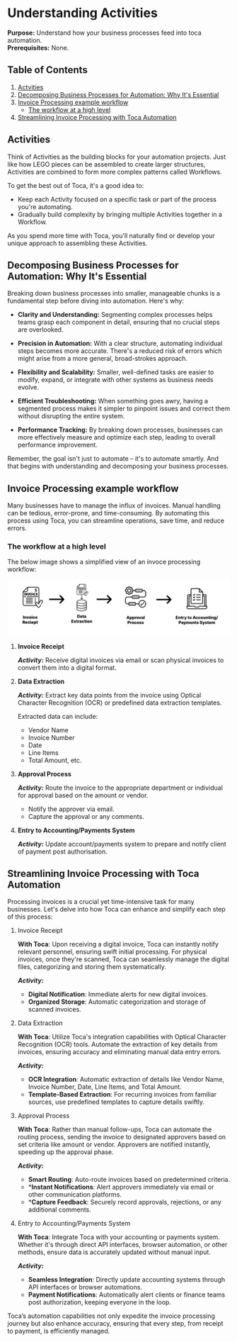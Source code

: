 # Understanding Activities

**Purpose:** Understand how your business processes feed into toca automation.  
**Prerequisites:** None.

## Table of Contents

1. [Actvities](#activities)
2. [Decomposing Business Processes for Automation: Why It's Essential](#decomposing-business-processes-for-automation-why-its-essential)
3. [Invoice Processing example workflow](#invoice-processing-example-workflow)
    * [The workflow at a high level](#the-workflow-at-a-high-level)
4. [Streamlining Invoice Processing with Toca Automation](#streamlining-invoice-processing-with-toca-automation)

## Activities

Think of Activities as the building blocks for your automation projects. Just like how LEGO pieces can be assembled to create larger structures, Activities are combined to form more complex patterns called Workflows.

To get the best out of Toca, it's a good idea to:

* Keep each Activity focused on a specific task or part of the process you're automating.
* Gradually build complexity by bringing multiple Activities together in a Workflow.

As you spend more time with Toca, you'll naturally find or develop your unique approach to assembling these Activities.

## Decomposing Business Processes for Automation: Why It's Essential

Breaking down business processes into smaller, manageable chunks is a fundamental step before diving into automation. Here's why:

* **Clarity and Understanding:** Segmenting complex processes helps teams grasp each component in detail, ensuring that no crucial steps are overlooked.

* **Precision in Automation:** With a clear structure, automating individual steps becomes more accurate. There's a reduced risk of errors which might arise from a more general, broad-strokes approach.

* **Flexibility and Scalability:** Smaller, well-defined tasks are easier to modify, expand, or integrate with other systems as business needs evolve.

* **Efficient Troubleshooting:** When something goes awry, having a segmented process makes it simpler to pinpoint issues and correct them without disrupting the entire system.

* **Performance Tracking:** By breaking down processes, businesses can more effectively measure and optimize each step, leading to overall performance improvement.

Remember, the goal isn't just to automate – it's to automate smartly. And that begins with understanding and decomposing your business processes.

## Invoice Processing example workflow

Many businesses have to manage the influx of invoices. Manual handling can be tedious, error-prone, and time-consuming. By automating this process using Toca, you can streamline operations, save time, and reduce errors.

### The workflow at a high level

The below image shows a simplified view of an invoce processing workflow:

![basic invoicing workflow](img/workflow_white_bkgnd.png)

1. **Invoice Receipt**

    ***Activity:*** Receive digital invoices via email or scan physical invoices to convert them into a digital format.

2. **Data Extraction**

    ***Activity:*** Extract key data points from the invoice using Optical Character Recognition (OCR) or predefined data extraction templates.

    Extracted data can include:
    * Vendor Name
    * Invoice Number
    * Date
    * Line Items
    * Total Amount, etc.

3. **Approval Process**

    ***Activity:*** Route the invoice to the appropriate department or individual for approval based on the amount or vendor.
    * Notify the approver via email.
    * Capture the approval or any comments.

4. **Entry to Accounting/Payments System**

    ***Activity:*** Update account/payments system to prepare and notify client of payment post authorisation.

## Streamlining Invoice Processing with Toca Automation

Processing invoices is a crucial yet time-intensive task for many businesses. Let's delve into how Toca can enhance and simplify each step of this process:

1. Invoice Receipt

    **With Toca**: Upon receiving a digital invoice, Toca can instantly notify relevant personnel, ensuring swift initial processing. For physical invoices, once they're scanned, Toca can seamlessly manage the digital files, categorizing and storing them systematically.

    ***Activity:***

    * **Digital Notification**: Immediate alerts for new digital invoices.
    * **Organized Storage**: Automatic categorization and storage of scanned invoices.

2. Data Extraction

    **With Toca**: Utilize Toca's integration capabilities with Optical Character Recognition (OCR) tools. Automate the extraction of key details from invoices, ensuring accuracy and eliminating manual data entry errors.

    ***Activity:***

    * **OCR Integration**: Automatic extraction of details like Vendor Name, Invoice Number, Date, Line Items, and Total Amount.
    * **Template-Based Extraction**: For recurring invoices from familiar sources, use predefined templates to capture details swiftly.

3. Approval Process

    **With Toca**: Rather than manual follow-ups, Toca can automate the routing process, sending the invoice to designated approvers based on set criteria like amount or vendor. Approvers are notified instantly, speeding up the approval phase.

    ***Activity:***

    * **Smart Routing**: Auto-route invoices based on predetermined criteria.
    * ***Instant Notifications**: Alert approvers immediately via email or other communication platforms.
    * ***Capture Feedback**: Securely record approvals, rejections, or any additional comments.

4. Entry to Accounting/Payments System

    **With Toca**: Integrate Toca with your accounting or payments system. Whether it's through direct API interfaces, browser automation, or other methods, ensure data is accurately updated without manual input.

    ***Activity:***

    * **Seamless Integration**: Directly update accounting systems through API interfaces or browser automations.
    * **Payment Notifications**: Automatically alert clients or finance teams post authorization, keeping everyone in the loop.

Toca’s automation capabilities not only expedite the invoice processing journey but also enhance accuracy, ensuring that every step, from receipt to payment, is efficiently managed.

